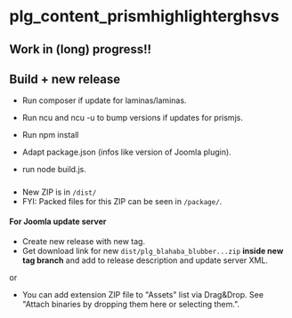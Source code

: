 # plg_content_prismhighlighterghsvs
 
## Work in (long) progress!!

## Build + new release
- Run composer if update for laminas/laminas.

- Run ncu and ncu -u to bump versions if updates for prismjs. 
- Run npm install
- Adapt package.json (infos like version of Joomla plugin).
- run node build.js.

##### 
- New ZIP is in `/dist/`
- FYI: Packed files for this ZIP can be seen in `/package/`.

#### For Joomla update server
- Create new release with new tag.
- Get download link for new `dist/plg_blahaba_blubber...zip` **inside new tag branch** and add to release description and update server XML.

or

- You can add extension ZIP file to "Assets" list via Drag&Drop. See "Attach binaries by dropping them here or selecting them.".